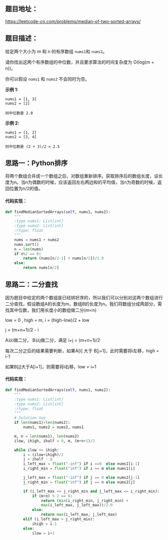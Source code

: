 ## 题目地址：

 https://leetcode-cn.com/problems/median-of-two-sorted-arrays/ 

## 题目描述：

给定两个大小为 m 和 n 的有序数组 `nums1`和 `nums2`。

请你找出这两个有序数组的中位数，并且要求算法的时间复杂度为 O(log(m + n))。

你可以假设 `nums1` 和 `nums2` 不会同时为空。

**示例 1:**

```
nums1 = [1, 3]
nums2 = [2]

则中位数是 2.0
```

**示例 2:**

```
nums1 = [1, 2]
nums2 = [3, 4]

则中位数是 (2 + 3)/2 = 2.5
```

## 思路一：Python排序

将两个数组合并成一个数组之后，对数组重新排序。获取排序后的数组长度，设长度为n。当n为偶数的时候，应该返回左右两边和的平均值，当n为奇数的时候，返回位置为n/2的值。

#### 代码实现：

```python
def findMedianSortedArrays(self, nums1, nums2):
    """
    :type nums1: List[int]
    :type nums2: List[int]
    :rtype: float
    """
    nums = nums1 + nums2
    nums.sort()
    n = len(nums)
    if n%2 == 0:
        return (nums[n/2-1] + nums[n/2])/2.0
    else:
        return nums[n/2]
```

## 思路二：二分查找

因为题目中给定的两个数组是已经排好序的，所以我们可以分别对这两个数组进行二分查找，假设数组A的长度为m，数组B的长度为n。我们将数组分成两部分，需找其中位数，我们用长度小的数组做二分(m<n)

low = 0 ,  high = m, i = (high-low)/2 + low

j = (m+n+1)/2 - i

A以i做二分， B以j做二分，满足 i+j = (m+n+1)/2

每次二分之后的结果需要判断，如果A[i] 大于 B[j+1]，此时需要将i左移，high = i-1

如果B[j]大于A[i+1]，则需要将i右移，low = i+1

#### 代码实现：

```python
def findMedianSortedArrays(self, nums1, nums2):
    """
    :type nums1: List[int]
    :type nums2: List[int]
    :rtype: float
    """
    # Solution two
    if len(nums1)>len(nums2):
        nums1, nums2 = nums2, nums1 

    m, n = len(nums1), len(nums2)
    ilow, ihigh, ihalf = 0, m, (m+n+1)/2

    while ilow <= ihigh:
        i = (ilow+ihigh)/2
        j = ihalf - i
        i_left_max = float("-inf") if i ==0  else nums1[i-1]
        i_right_min = float("inf") if i == m else nums1[i]

        j_left_max = float("-inf") if j == 0 else nums2[j-1]
        j_right_min = float("inf") if j == n else nums2[j]

        if (i_left_max <= j_right_min and j_left_max <= i_right_min):
            if (m+n) % 2 == 0:
                return (min(i_right_min, j_right_min) + 
                max(i_left_max, j_left_max))/2.0
            else:
                return max(i_left_max, j_left_max)
        elif (i_left_max > j_right_min):
            ihigh = i-1
        else:
            ilow = i+1     
```

